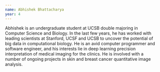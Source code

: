 ```yaml
---
name: Abhishek Bhattacharya
year: 4
---
```




Abhishek is an undergraduate student at UCSB double majoring in Computer
Science and Biology. In the last few years, he has worked with leading
scientists at Stanford, UCSF and UCSB to uncover the potential of big
data in computational biology. He is an avid computer programmer and
software engineer, and his interests lie in deep learning precision
interpretation of medical imaging for the clinics. He is involved with
a number of ongoing projects in skin and breast cancer quantitative
image analysis.




